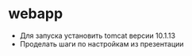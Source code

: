# webapp
* Для запуска установить tomcat версии 10.1.13
* Проделать шаги по настройкам из презентации

